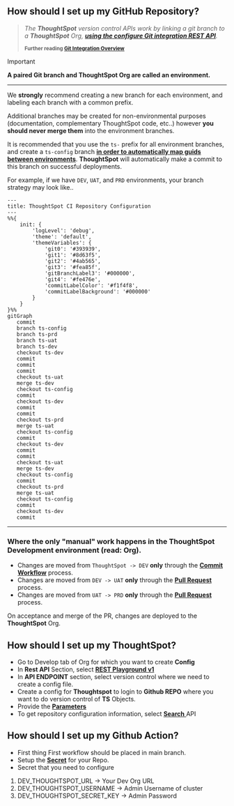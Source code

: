 ## How should I set up my GitHub Repository?

> *The __ThoughtSpot__ version control APIs work by linking a git branch to a __ThoughtSpot__ Org, [__using the configure Git integration REST API__](https://developers.thoughtspot.com/docs/git-configuration#_configure_git_repository).* 
>
>
> <sub><b>Further reading <a href=https://developers.thoughtspot.com/docs/git-integration#_git_integration_overview>Git Integration Overview</a></b></sub>

> [!IMPORTANT]
> __A paired Git branch and ThoughtSpot Org are called an environment.__

---

We __strongly__ recommend creating a new branch for each environment, and labeling each branch with a common prefix.

Additional branches may be created for non-environmental purposes (documentation, complementary ThoughtSpot code, etc..) however __you should never merge them__ into the environment branches.

It is recommended that you use the `ts-` prefix for all environment branches, and create a `ts-config` branch [__in order to automatically map guids between environments__](https://developers.thoughtspot.com/docs/git-configuration#guid-map-and-config-files). __ThoughtSpot__ will automatically make a commit to this branch on successful deployments.

For example, if we have `DEV`, `UAT`, and `PRD` environments, your branch strategy may look like..

```mermaid
---
title: ThoughtSpot CI Repository Configuration
---
%%{
    init: {
        'logLevel': 'debug',
        'theme': 'default',
        'themeVariables': {
            'git0': '#393939',
            'git1': '#8d63f5',
            'git2': '#4ab565',
            'git3': '#fea85f',
            'gitBranchLabel3': '#000000',
            'git4': '#fe476e',
            'commitLabelColor': '#f1f4f8',
            'commitLabelBackground': '#000000'
        }
    }
}%%
gitGraph
   commit
   branch ts-config
   branch ts-prd
   branch ts-uat
   branch ts-dev
   checkout ts-dev
   commit
   commit
   commit
   checkout ts-uat
   merge ts-dev
   checkout ts-config
   commit
   checkout ts-dev
   commit
   commit
   checkout ts-prd
   merge ts-uat
   checkout ts-config
   commit
   checkout ts-dev
   commit
   commit
   checkout ts-uat
   merge ts-dev
   checkout ts-config
   commit
   checkout ts-prd
   merge ts-uat
   checkout ts-config
   commit
   checkout ts-dev
   commit
```

---

### Where the only "manual" work happens in the ThoughtSpot Development environment (read: Org).

- Changes are moved from `ThoughtSpot -> DEV` __only__ through the [__Commit Workflow__](info/commit.md) process.
- Changes are moved from `DEV -> UAT` __only__ through the [__Pull Request__](info/deploy.md) process.
- Changes are moved from `UAT -> PRD` __only__ through the [__Pull Request__](info/deploy.md) process.

On acceptance and merge of the PR, changes are deployed to the __ThoughtSpot__ Org.

## How should I set up my ThoughtSpot?

- Go to Develop tab of Org for which you want to create __Config__
- In __Rest API__ Section, select [ __REST Playground v1__ ](https://try-everywhere.thoughtspot.cloud/v2/#/everywhere/api/rest/playgroundV2_0)
- In __API ENDPOINT__ section, select version control where we need to create a config file.
- Create a config for __Thoughtspot__ to login to __Github REPO__ where you want to do version control of __TS__ Objects.
- Provide the [__Parameters__](https://developers.thoughtspot.com/docs/git-configuration#_request_parameters)
- To get repository configuration information, select [__Search__ ](https://developers.thoughtspot.com/docs/git-configuration#_search_git_configuration)API



## How should I set up my Github Action?
- First thing First workflow should be placed in main branch.
- Setup the [__Secret__](https://docs.github.com/en/actions/security-for-github-actions/security-guides/using-secrets-in-github-actions#creating-secrets-for-a-repository) for your Repo.
- Secret that you need to configure
1. DEV_THOUGHTSPOT_URL -> Your Dev Org URL
2. DEV_THOUGHTSPOT_USERNAME -> Admin Username of cluster
3. DEV_THOUGHTSPOT_SECRET_KEY -> Admin Password
